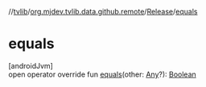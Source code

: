 //[tvlib](../../../index.md)/[org.mjdev.tvlib.data.github.remote](../index.md)/[Release](index.md)/[equals](equals.md)

# equals

[androidJvm]\
open operator override fun [equals](equals.md)(other: [Any](https://kotlinlang.org/api/latest/jvm/stdlib/kotlin/-any/index.html)?): [Boolean](https://kotlinlang.org/api/latest/jvm/stdlib/kotlin/-boolean/index.html)
